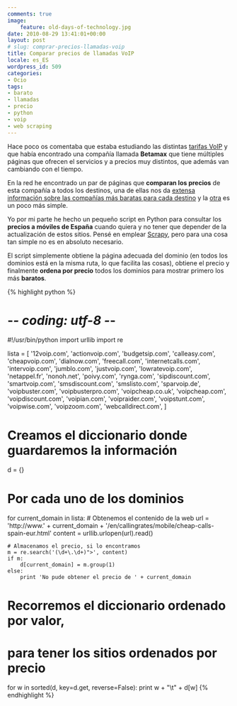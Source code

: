 ```yaml
---
comments: true
image:
    feature: old-days-of-technology.jpg
date: 2010-08-29 13:41:01+00:00
layout: post
# slug: comprar-precios-llamadas-voip
title: Comparar precios de llamadas VoIP
locale: es_ES
wordpress_id: 509
categories:
- Ocio
tags:
- barato
- llamadas
- precio
- python
- voip
- web scraping
---
```


Hace poco os comentaba que estaba estudiando las distintas [tarifas VoIP](http://lopezpino.com/2010/08/27/tarifas-voip/) y que había encontrado una compañía llamada **Betamax** que tiene múltiples páginas que ofrecen el servicios y a precios muy distintos, que además van cambiando con el tiempo.

En la red he encontrado un par de páginas que **comparan los precios** de esta compañía a todos los destinos, una de ellas nos da [extensa información sobre las compañías más baratas para cada destino](http://progx.ch/home-voip-prixbetamax-3-1-1.html) y la [otra](http://backsla.sh/betamax) es un poco más simple.

Yo por mi parte he hecho un pequeño script en Python para consultar los **precios a móviles de España** cuando quiera y no tener que depender de la actualización de estos sitios. Pensé en emplear [Scrapy](http://scrapy.org/), pero para una cosa tan simple no es en absoluto necesario.

El script simplemente obtiene la página adecuada del dominio (en todos los dominios está en la misma ruta, lo que facilita las cosas), obtiene el precio y finalmente **ordena por precio** todos los dominios para mostrar primero los más **baratos**.



{% highlight python %}
# -*- coding: utf-8 -*-
#!/usr/bin/python
import urllib
import re

lista = [
		'12voip.com',
		'actionvoip.com',
		'budgetsip.com',
		'calleasy.com',
		'cheapvoip.com',
		'dialnow.com',
		'freecall.com',
		'internetcalls.com',
		'intervoip.com',
		'jumblo.com',
		'justvoip.com',
		'lowratevoip.com',
		'netappel.fr',
		'nonoh.net',
		'poivy.com',
		'rynga.com',
		'sipdiscount.com',
		'smartvoip.com',
		'smsdiscount.com',
		'smslisto.com',
		'sparvoip.de',
		'voipbuster.com',
		'voipbusterpro.com',
		'voipcheap.co.uk',
		'voipcheap.com',
		'voipdiscount.com',
		'voipian.com',
		'voipraider.com',
		'voipstunt.com',
		'voipwise.com',
		'voipzoom.com',
		'webcalldirect.com',
		]

# Creamos el diccionario donde guardaremos la información
d = {}

# Por cada uno de los dominios
for current_domain in lista:
	# Obtenemos el contenido de la web
	url = 'http://www.' + current_domain + '/en/callingrates/mobile/cheap-calls-spain-eur.html'
	content = urllib.urlopen(url).read()

	# Almacenamos el precio, si lo encontramos
	m = re.search('(\d+\.\d+)">', content)
	if m:
		d[current_domain] = m.group(1)
	else:
		print 'No pude obtener el precio de ' + current_domain

# Recorremos el diccionario ordenado por valor,
# para tener los sitios ordenados por precio
for w in sorted(d, key=d.get, reverse=False):
  print w + "\t" + d[w]
{% endhighlight %}
